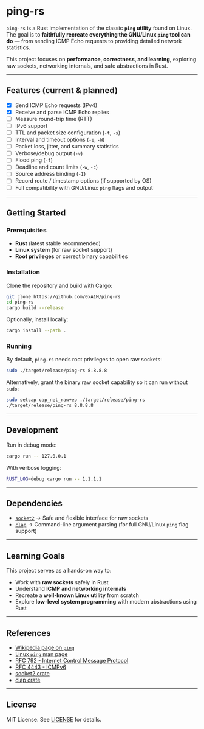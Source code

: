 # ping-rs

`ping-rs` is a Rust implementation of the classic **`ping` utility** found on Linux.
The goal is to **faithfully recreate everything the GNU/Linux `ping` tool can do** — from sending ICMP Echo requests to providing detailed network statistics.

This project focuses on **performance, correctness, and learning**, exploring raw sockets, networking internals, and safe abstractions in Rust.

---

## Features (current & planned)

* [x] Send ICMP Echo requests (IPv4)
* [x] Receive and parse ICMP Echo replies
* [ ] Measure round-trip time (RTT)
* [ ] IPv6 support
* [ ] TTL and packet size configuration (`-t`, `-s`)
* [ ] Interval and timeout options (`-i`, `-W`)
* [ ] Packet loss, jitter, and summary statistics
* [ ] Verbose/debug output (`-v`)
* [ ] Flood ping (`-f`)
* [ ] Deadline and count limits (`-w`, `-c`)
* [ ] Source address binding (`-I`)
* [ ] Record route / timestamp options (if supported by OS)
* [ ] Full compatibility with GNU/Linux `ping` flags and output

---

## Getting Started

### Prerequisites

* **Rust** (latest stable recommended)
* **Linux system** (for raw socket support)
* **Root privileges** or correct binary capabilities

### Installation

Clone the repository and build with Cargo:

```bash
git clone https://github.com/0xA1M/ping-rs
cd ping-rs
cargo build --release
```

Optionally, install locally:

```bash
cargo install --path .
```

### Running

By default, `ping-rs` needs root privileges to open raw sockets:

```bash
sudo ./target/release/ping-rs 8.8.8.8
```

Alternatively, grant the binary raw socket capability so it can run without `sudo`:

```bash
sudo setcap cap_net_raw+ep ./target/release/ping-rs
./target/release/ping-rs 8.8.8.8
```

---

## Development

Run in debug mode:

```bash
cargo run -- 127.0.0.1
```

With verbose logging:

```bash
RUST_LOG=debug cargo run -- 1.1.1.1
```

---

## Dependencies

* [`socket2`](https://crates.io/crates/socket2) → Safe and flexible interface for raw sockets
* [`clap`](https://crates.io/crates/clap) → Command-line argument parsing (for full GNU/Linux `ping` flag support)

---

## Learning Goals

This project serves as a hands-on way to:

* Work with **raw sockets** safely in Rust
* Understand **ICMP and networking internals**
* Recreate a **well-known Linux utility** from scratch
* Explore **low-level system programming** with modern abstractions using Rust

---

## References

* [Wikipedia page on `ping`](https://en.wikipedia.org/wiki/Ping_(networking_utility))
* [Linux `ping` man page](https://man7.org/linux/man-pages/man8/ping.8.html)
* [RFC 792 - Internet Control Message Protocol](https://datatracker.ietf.org/doc/html/rfc792)
* [RFC 4443 - ICMPv6](https://datatracker.ietf.org/doc/html/rfc4443)
* [socket2 crate](https://docs.rs/socket2/latest/socket2/)
* [clap crate](https://docs.rs/clap/latest/clap/)

---

## License

MIT License. See [LICENSE](LICENSE) for details.
